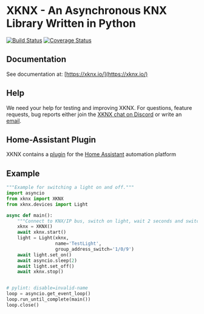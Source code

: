 XKNX - An Asynchronous KNX Library Written in Python
====================================================

[![Build Status](https://travis-ci.org/XKNX/xknx.svg?branch=master)](https://travis-ci.org/XKNX/xknx)
[![Coverage Status](https://coveralls.io/repos/github/XKNX/xknx/badge.svg?branch=master)](https://coveralls.io/github/XKNX/xknx?branch=master)


Documentation
-------------


See documentation at: [https://xknx.io/](https://xknx.io/)

Help
----

We need your help for testing and improving XKNX. For questions, feature requests, bug reports either join the [XKNX chat on Discord](https://discord.gg/EuAQDXU) or write an [email](mailto:xknx@xknx.io).



Home-Assistant Plugin
---------------------

XKNX contains a [plugin](https://xknx.io/home_assistant) for the [Home Assistant](https://home-assistant.io/) automation platform


Example
-------

```python
"""Example for switching a light on and off."""
import asyncio
from xknx import XKNX
from xknx.devices import Light

async def main():
    """Connect to KNX/IP bus, switch on light, wait 2 seconds and switch it off again."""
    xknx = XKNX()
    await xknx.start()
    light = Light(xknx,
                  name='TestLight',
                  group_address_switch='1/0/9')
    await light.set_on()
    await asyncio.sleep(2)
    await light.set_off()
    await xknx.stop()


# pylint: disable=invalid-name
loop = asyncio.get_event_loop()
loop.run_until_complete(main())
loop.close()
```
